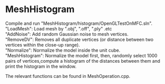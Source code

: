 MeshHistogram
=============
Compile and run "MeshHistogram/histogram/OpenGLTestOnMFC.sln".   
"LoadMesh": Load mesh by ".obj", ".off", ".ply" .etc  
"AddNoise": Add random Gaussian noise to mesh vertices.  
"RemoveDV": Removes all duplicate vertices (or distance between two vertices within the close-up range).  
"Normalize": Normalize the model inside the unit cube.  
"MeshHistogram": Normalize the model first, then, randomly select 1000 pairs of vertices,compute a histogram of the distances between them and  print the histogram in the window.  
  
The relevant functions can be found in MeshOperation.cpp.
